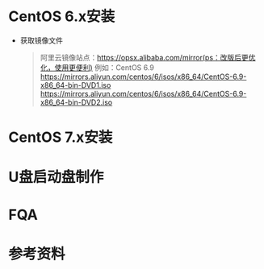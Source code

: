 # CentOS 6.x安装
- 获取镜像文件
  > 阿里云镜像站点：https://opsx.alibaba.com/mirror(ps：改版后更优化，使用更便利)
  例如：CentOS 6.9
  https://mirrors.aliyun.com/centos/6/isos/x86_64/CentOS-6.9-x86_64-bin-DVD1.iso
  https://mirrors.aliyun.com/centos/6/isos/x86_64/CentOS-6.9-x86_64-bin-DVD2.iso
  
# CentOS 7.x安装
# U盘启动盘制作
# FQA
# 参考资料
